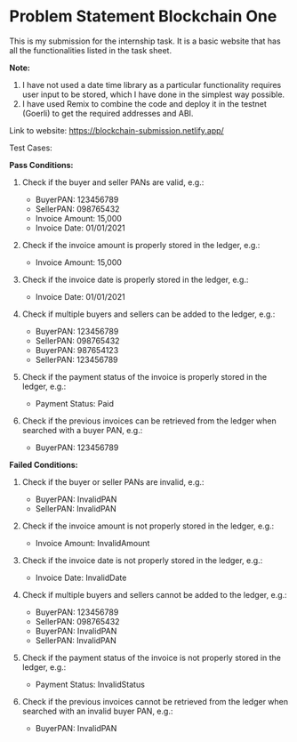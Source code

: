 # Problem Statement Blockchain One

This is my submission for the internship task. It is a basic website that has all the functionalities listed in the task sheet.

**Note:** 
1. I have not used a date time library as a particular functionality requires user input to be stored, which I have done in the simplest way possible.
2. I have used Remix to combine the code and deploy it in the testnet (Goerli) to get the required addresses and ABI.

Link to website: https://blockchain-submission.netlify.app/

Test Cases: 

**Pass Conditions:**

1. Check if the buyer and seller PANs are valid, e.g.: 
    - BuyerPAN: 123456789
    - SellerPAN: 098765432
    - Invoice Amount: 15,000
    - Invoice Date: 01/01/2021

2. Check if the invoice amount is properly stored in the ledger, e.g.: 
    - Invoice Amount: 15,000

3. Check if the invoice date is properly stored in the ledger, e.g.: 
    - Invoice Date: 01/01/2021

4. Check if multiple buyers and sellers can be added to the ledger, e.g.: 
    - BuyerPAN: 123456789
    - SellerPAN: 098765432
    - BuyerPAN: 987654123
    - SellerPAN: 123456789

5. Check if the payment status of the invoice is properly stored in the ledger, e.g.: 
    - Payment Status: Paid

6. Check if the previous invoices can be retrieved from the ledger when searched with a buyer PAN, e.g.: 
    - BuyerPAN: 123456789

**Failed Conditions:**

1. Check if the buyer or seller PANs are invalid, e.g.: 
    - BuyerPAN: InvalidPAN
    - SellerPAN: InvalidPAN

2. Check if the invoice amount is not properly stored in the ledger, e.g.: 
    - Invoice Amount: InvalidAmount

3. Check if the invoice date is not properly stored in the ledger, e.g.: 
    - Invoice Date: InvalidDate

4. Check if multiple buyers and sellers cannot be added to the ledger, e.g.: 
    - BuyerPAN: 123456789
    - SellerPAN: 098765432
    - BuyerPAN: InvalidPAN
    - SellerPAN: InvalidPAN

5. Check if the payment status of the invoice is not properly stored in the ledger, e.g.: 
    - Payment Status: InvalidStatus

6. Check if the previous invoices cannot be retrieved from the ledger when searched with an invalid buyer PAN, e.g.: 
    - BuyerPAN: InvalidPAN